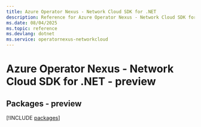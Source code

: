 ```yaml
---
title: Azure Operator Nexus - Network Cloud SDK for .NET
description: Reference for Azure Operator Nexus - Network Cloud SDK for .NET
ms.date: 08/04/2025
ms.topic: reference
ms.devlang: dotnet
ms.service: operatornexus-networkcloud
---
```

# Azure Operator Nexus - Network Cloud SDK for .NET - preview
## Packages - preview
[!INCLUDE [packages](operator-nexus---network-cloud-index.md)]